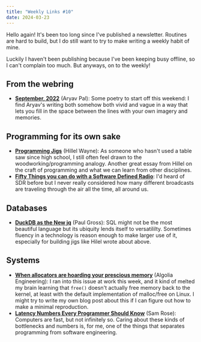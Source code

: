 ```yaml
---
title: "Weekly Links #10"
date: 2024-03-23
---
```


Hello again! It's been too long since I've published a newsletter. Routines are hard to
build, but I do still want to try to make writing a weekly habit of mine.

Luckily I haven't been publishing because I've been keeping busy offline, so I can't
complain too much. But anyways, on to the weekly!

## From the webring

- [**September, 2022**](https://aryav.substack.com/p/september-2022) (Aryav Pal): Some
  poetry to start off this weekend: I find Aryav's writing both somehow both vivid and
  vague in a way that lets you fill in the space between the lines with your own imagery
  and memories.

## Programming for its own sake

- [**Programming Jigs**](https://buttondown.email/j2kun/archive/programming-jigs/) (Hillel
  Wayne): As someone who hasn't used a table saw since high school, I still often feel
  drawn to the woodworking/programming analogy. Another great essay from Hillel on the
  craft of programming and what we can learn from other disciplines.
- [**Fifty Things you can do with a Software Defined
  Radio**](https://blinry.org/50-things-with-sdr/): I'd heard of SDR before but I never
  really considered how many different broadcasts are traveling through the air all the
  time, all around us.
  
## Databases

- [**DuckDB as the New jq**](https://www.pgrs.net/2024/03/21/duckdb-as-the-new-jq/) (Paul
  Gross): SQL might not be the most beautiful language but its ubiquity lends itself to
  versatililty. Sometimes fluency in a technology is reason enough to make larger use of
  it, especially for building jigs like Hilel wrote about above.
  
## Systems

- [**When allocators are hoarding your prescious
  memory**](https://www.algolia.com/blog/engineering/when-allocators-are-hoarding-your-precious-memory/)
  (Algolia Engineering): I ran into this issue at work this week, and it kind of melted my
  brain learning that `free()` doesn't actually free memory back to the kernel, at least
  with the default implementation of malloc/free on Linux. I might try to write my own
  blog post about this if I can figure out how to make a minimal reproduction.
- [**Latency Numbers Every Programmer Should Know**](https://samwho.dev/numbers/) (Sam
  Rose): Computers are fast, but not infinitely so. Caring about these kinds of
  bottlenecks and numbers is, for me, one of the things that separates programming from
  software engineering.
